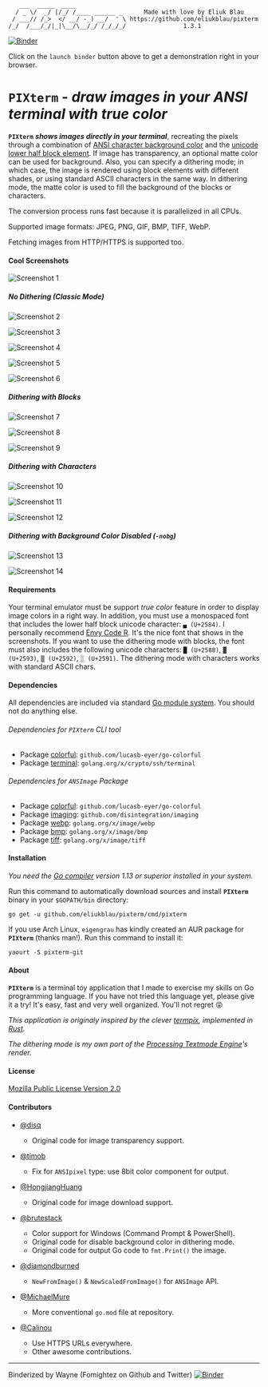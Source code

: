 ```
   ___  _____  ____
  / _ \/  _/ |/_/ /____ ______ _      Made with love by Eliuk Blau
 / ___// /_>  </ __/ -_) __/  ' \ https://github.com/eliukblau/pixterm
/_/  /___/_/|_|\__/\__/_/ /_/_/_/                1.3.1

```

[![Binder](https://mybinder.org/badge_logo.svg)](https://mybinder.org/v2/gh/fomightez/pixterm/HEAD?filepath=how_to_run_pixterm.ipynb)

Click on the `launch binder` button above to get a demonstration right in your browser.

# `PIXterm` - *draw images in your ANSI terminal with true color*

**`PIXterm`** ***shows images directly in your terminal***, recreating the pixels through a combination of [ANSI character background color](https://en.wikipedia.org/wiki/ANSI_escape_code#Colors) and the [unicode lower half block element](https://en.wikipedia.org/wiki/Block_Elements). If image has transparency, an optional matte color can be used for background. Also, you can specify a dithering mode; in which case, the image is rendered using block elements with different shades, or using standard ASCII characters in the same way. In dithering mode, the matte color is used to fill the background of the blocks or characters.

The conversion process runs fast because it is parallelized in all CPUs.

Supported image formats: JPEG, PNG, GIF, BMP, TIFF, WebP.

Fetching images from HTTP/HTTPS is supported too.

#### Cool Screenshots

![Screenshot 1](docs/images/screenshot01.png)

##### No Dithering (Classic Mode)

![Screenshot 2](docs/images/screenshot02.png)

![Screenshot 3](docs/images/screenshot03.png)

![Screenshot 4](docs/images/screenshot04.png)

![Screenshot 5](docs/images/screenshot05.png)

![Screenshot 6](docs/images/screenshot06.png)

##### Dithering with Blocks

![Screenshot 7](docs/images/screenshot07.png)

![Screenshot 8](docs/images/screenshot08.png)

![Screenshot 9](docs/images/screenshot09.png)

##### Dithering with Characters

![Screenshot 10](docs/images/screenshot10.png)

![Screenshot 11](docs/images/screenshot11.png)

![Screenshot 12](docs/images/screenshot12.png)

##### Dithering with Background Color Disabled (`-nobg`)

![Screenshot 13](docs/images/screenshot13.png)

![Screenshot 14](docs/images/screenshot14.png)

#### Requirements
Your terminal emulator must be support *true color* feature in order to display image colors in a right way. In addition, you must use a monospaced font that includes the lower half block unicode character: `▄ (U+2584)`. I personally recommend [Envy Code R](https://damieng.com/blog/2008/05/26/envy-code-r-preview-7-coding-font-released). It's the nice font that shows in the screenshots. If you want to use the dithering mode with blocks, the font must also includes the following unicode characters: `█ (U+2588)`, `▓ (U+2593)`, `▒ (U+2592)`, `░ (U+2591)`. The dithering mode with characters works with standard ASCII chars.

#### Dependencies

All dependencies are included via standard [Go module system](https://blog.golang.org/using-go-modules). You should not do anything else.

###### Dependencies for `PIXterm` CLI tool

- Package [colorful](https://github.com/lucasb-eyer/go-colorful): `github.com/lucasb-eyer/go-colorful`
- Package [terminal](https://godoc.org/golang.org/x/crypto/ssh/terminal): `golang.org/x/crypto/ssh/terminal`

###### Dependencies for `ANSImage` Package

- Package [colorful](https://github.com/lucasb-eyer/go-colorful): `github.com/lucasb-eyer/go-colorful`
- Package [imaging](https://github.com/disintegration/imaging): `github.com/disintegration/imaging`
- Package [webp](https://godoc.org/golang.org/x/image/webp): `golang.org/x/image/webp`
- Package [bmp](https://godoc.org/golang.org/x/image/bmp): `golang.org/x/image/bmp`
- Package [tiff](https://godoc.org/golang.org/x/image/tiff): `golang.org/x/image/tiff`

#### Installation

*You need the [Go compiler](https://golang.org) version 1.13 or superior installed in your system.*

Run this command to automatically download sources and install **`PIXterm`** binary in your `$GOPATH/bin` directory:

`go get -u github.com/eliukblau/pixterm/cmd/pixterm`

If you use Arch Linux, `eigengrau` has kindly created an AUR package for **`PIXterm`** (thanks man!). Run this command to install it:

`yaourt -S pixterm-git`

#### About

**`PIXterm`** is a terminal toy application that I made to exercise my skills on Go programming language. If you have not tried this language yet, please give it a try! It's easy, fast and very well organized. You'll not regret 😜

*This application is originaly inspired by the clever [termpix](https://github.com/hopey-dishwasher/termpix), implemented in [Rust](https://www.rust-lang.org).*

*The dithering mode is my own port of the [Processing Textmode Engine](https://github.com/no-carrier/ProcessingTextmodeEngine)'s render.*

#### License

[Mozilla Public License Version 2.0](https://mozilla.org/MPL/2.0)

#### Contributors

* [@disq](https://github.com/disq)
   * Original code for image transparency support.

* [@timob](https://github.com/timob)
   * Fix for `ANSIpixel` type: use 8bit color component for output.

* [@HongjiangHuang](https://github.com/HongjiangHuang)
   * Original code for image download support.

* [@brutestack](https://github.com/brutestack)
   * Color support for Windows (Command Prompt & PowerShell).
   * Original code for disable background color in dithering mode.
   * Original code for output Go code to `fmt.Print()` the image.

* [@diamondburned](https://github.com/diamondburned)
   * `NewFromImage()` & `NewScaledFromImage()` for `ANSImage` API.

* [@MichaelMure](https://github.com/MichaelMure)
   * More conventional `go.mod` file at repository.

* [@Calinou](https://github.com/Calinou)
   * Use HTTPS URLs everywhere.
   * Other awesome contributions.

------


Binderized by Wayne (Fomightez on Github and Twitter)
[![Binder](https://mybinder.org/badge_logo.svg)](https://mybinder.org/v2/gh/fomightez/pixterm/HEAD?filepath=how_to_run_pixterm.ipynb)